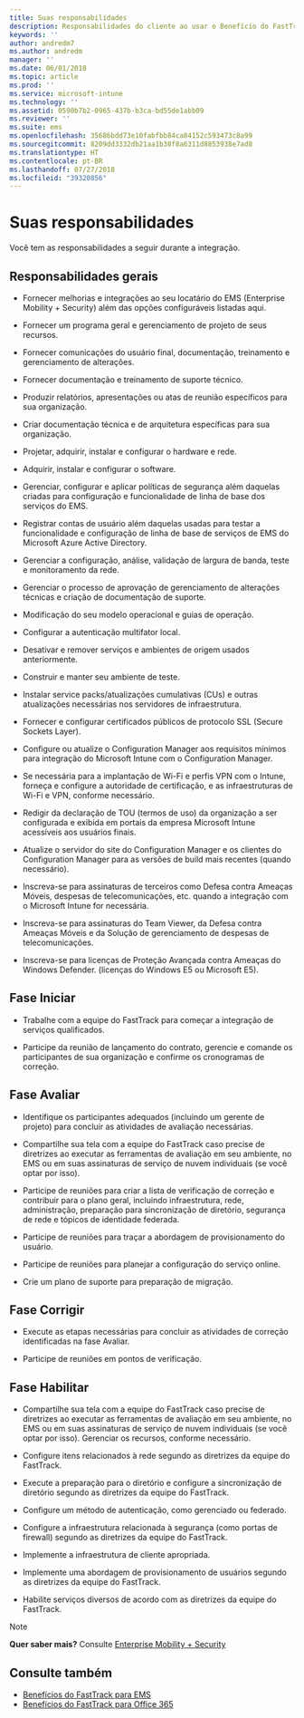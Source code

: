 ```yaml
---
title: Suas responsabilidades
description: Responsabilidades do cliente ao usar o Benefício do FastTrack Center
keywords: ''
author: andredm7
ms.author: andredm
manager: ''
ms.date: 06/01/2018
ms.topic: article
ms.prod: ''
ms.service: microsoft-intune
ms.technology: ''
ms.assetid: 0590b7b2-0965-437b-b3ca-bd55de1abb09
ms.reviewer: ''
ms.suite: ems
ms.openlocfilehash: 35686bdd73e10fabfbb84ca84152c593473c8a99
ms.sourcegitcommit: 8209dd3332db21aa1b38f8a6311d8853938e7ad8
ms.translationtype: HT
ms.contentlocale: pt-BR
ms.lasthandoff: 07/27/2018
ms.locfileid: "39320856"
---
```

# <a name="your-responsibilities"></a>Suas responsabilidades

Você tem as responsabilidades a seguir durante a integração.

## <a name="general-responsibilities"></a>Responsabilidades gerais

-   Fornecer melhorias e integrações ao seu locatário do EMS (Enterprise Mobility + Security) além das opções configuráveis listadas aqui.

-   Fornecer um programa geral e gerenciamento de projeto de seus recursos.

-   Fornecer comunicações do usuário final, documentação, treinamento e gerenciamento de alterações.

-   Fornecer documentação e treinamento de suporte técnico.

-   Produzir relatórios, apresentações ou atas de reunião específicos para sua organização.

-   Criar documentação técnica e de arquitetura específicas para sua organização.

-   Projetar, adquirir, instalar e configurar o hardware e rede.

-   Adquirir, instalar e configurar o software.

-   Gerenciar, configurar e aplicar políticas de segurança além daquelas criadas para configuração e funcionalidade de linha de base dos serviços do EMS.

-   Registrar contas de usuário além daquelas usadas para testar a funcionalidade e configuração de linha de base de serviços de EMS do Microsoft Azure Active Directory.

-   Gerenciar a configuração, análise, validação de largura de banda, teste e monitoramento da rede.

-   Gerenciar o processo de aprovação de gerenciamento de alterações técnicas e criação de documentação de suporte.

-   Modificação do seu modelo operacional e guias de operação.

-   Configurar a autenticação multifator local.

-   Desativar e remover serviços e ambientes de origem usados anteriormente.

-   Construir e manter seu ambiente de teste.

-   Instalar service packs/atualizações cumulativas (CUs) e outras atualizações necessárias nos servidores de infraestrutura.

-   Fornecer e configurar certificados públicos de protocolo SSL (Secure Sockets Layer).

-   Configure ou atualize o Configuration Manager aos requisitos mínimos para integração do Microsoft Intune com o Configuration Manager.

-   Se necessária para a implantação de Wi-Fi e perfis VPN com o Intune, forneça e configure a autoridade de certificação, e as infraestruturas de Wi-Fi e VPN, conforme necessário.

-   Redigir da declaração de TOU (termos de uso) da organização a ser configurada e exibida em portais da empresa Microsoft Intune acessíveis aos usuários finais.

-   Atualize o servidor do site do Configuration Manager e os clientes do Configuration Manager para as versões de build mais recentes (quando necessário).

-   Inscreva-se para assinaturas de terceiros como Defesa contra Ameaças Móveis, despesas de telecomunicações, etc. quando a integração com o Microsoft Intune for necessária.

-   Inscreva-se para assinaturas do Team Viewer, da Defesa contra Ameaças Móveis e da Solução de gerenciamento de despesas de telecomunicações.

-   Inscreva-se para licenças de Proteção Avançada contra Ameaças do Windows Defender. (licenças do Windows E5 ou Microsoft E5).

## <a name="initiate-phase"></a>Fase Iniciar

-   Trabalhe com a equipe do FastTrack para começar a integração de serviços qualificados.

-   Participe da reunião de lançamento do contrato, gerencie e comande os participantes de sua organização e confirme os cronogramas de correção.

## <a name="assess-phase"></a>Fase Avaliar

-   Identifique os participantes adequados (incluindo um gerente de projeto) para concluir as atividades de avaliação necessárias.

-   Compartilhe sua tela com a equipe do FastTrack caso precise de diretrizes ao executar as ferramentas de avaliação em seu ambiente, no EMS ou em suas assinaturas de serviço de nuvem individuais (se você optar por isso).

-   Participe de reuniões para criar a lista de verificação de correção e contribuir para o plano geral, incluindo infraestrutura, rede, administração, preparação para sincronização de diretório, segurança de rede e tópicos de identidade federada.

-   Participe de reuniões para traçar a abordagem de provisionamento do usuário.

-   Participe de reuniões para planejar a configuração do serviço online.

-   Crie um plano de suporte para preparação de migração.

## <a name="remediate-phase"></a>Fase Corrigir

-   Execute as etapas necessárias para concluir as atividades de correção identificadas na fase Avaliar.

-   Participe de reuniões em pontos de verificação.

## <a name="enable-phase"></a>Fase Habilitar

-   Compartilhe sua tela com a equipe do FastTrack caso precise de diretrizes ao executar as ferramentas de avaliação em seu ambiente, no EMS ou em suas assinaturas de serviço de nuvem individuais (se você optar por isso). Gerenciar os recursos, conforme necessário.

-   Configure itens relacionados à rede segundo as diretrizes da equipe do FastTrack.

-   Execute a preparação para o diretório e configure a sincronização de diretório segundo as diretrizes da equipe do FastTrack.

-   Configure um método de autenticação, como gerenciado ou federado. 

-   Configure a infraestrutura relacionada à segurança (como portas de firewall) segundo as diretrizes da equipe do FastTrack.

-   Implemente a infraestrutura de cliente apropriada.

-   Implemente uma abordagem de provisionamento de usuários segundo as diretrizes da equipe do FastTrack.

-   Habilite serviços diversos de acordo com as diretrizes da equipe do FastTrack.

> [!NOTE]
> **Quer saber mais?** Consulte [Enterprise Mobility + Security](https://www.microsoft.com/en-us/cloud-platform/enterprise-mobility)

## <a name="see-also"></a>Consulte também

- [Benefícios do FastTrack para EMS](fasttrack-center-benefit-for-enterprise-mobility-suite-ems.md)
- [Benefícios do FastTrack para Office 365](https://docs.microsoft.com/fasttrack/fasttrack-benefit-for-office-365)

